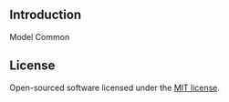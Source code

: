 ## Introduction

Model Common

## License

Open-sourced software licensed under the [MIT license](https://opensource.org/licenses/MIT).

